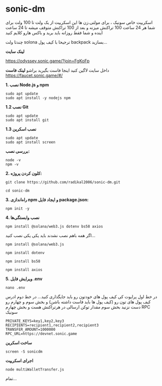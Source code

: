 # sonic-dm

اسکریپت خاص سونیک ، برای مولتی.زن ها 
این اسکریپت از یک ولت تا 100 ولت برای شما هر 24 ساعت 100 تراکنش میزنه و بعد از 100 تراکنش متوقف میشه تا 24 ساعت اینده
و شما فقط روزانه باید برید و باکس هارو کلایم کنید

چندتا ولت solona ترجیحا با کیف پول backpack بسازید...
 
**لینک سایت**

https://odyssey.sonic.game/?join=FgKoFp

داخل سایت لاگین کنید 
اینجا فاست بگیرید براشو
**لینک فاست**
https://faucet.sonic.game/#/

**1. نصب Node.js و npm**
```
sudo apt update
sudo apt install -y nodejs npm
```
**1.2 نصب Git**
```
sudo apt update
sudo apt install git
```
**1.3 نصب اسکرین**
```
sudo apt update
sudo apt install screen
```
**بررسی نصب:**
```
node -v
npm -v
```
**2. کلون کردن پروژه:**
```
git clone https://github.com/radikal2006/sonic-dm.git

cd sonic-dm
```
**3. راه‌اندازی npm و ایجاد فایل package.json:**
```
npm init -y
```
**4. نصب وابستگی‌ها**
```
npm install @solana/web3.js dotenv bs58 axios
```
اگر همه باهم نصب نشدند باید یکی یکی نصب کنید...
```
npm install @solana/web3.js
```
```
npm install dotenv
```
```
npm install bs58
```
```
npm install axios
```

**5. ویرایش فایل .env**
```
nano .env
```
در خط اول پرایوت کی کیف پول های خودتون رو باید جایگذاری کنید...
در خط دوم ادرس کیف پول های تون رو (کیف پول ها باید فاست داشته باشن)
و بخش سوم و چهارم رو دست نزنید
بخش سوم مقدار توکن ارسالی در هرتراکنش هست و بخش چهارم RPC سونیک
```
PRIVATE_KEYS=key1,key2,key3
RECIPIENTS=recipient1,recipient2,recipient3
TRANSFER_AMOUNT=1000000
RPC_URL=https://devnet.sonic.game
```
**ساخت اسکرین**
```
screen -S sonicdm
```
**اجرای اسکریپت**
```
node multiWalletTransfer.js
```
تمام...
